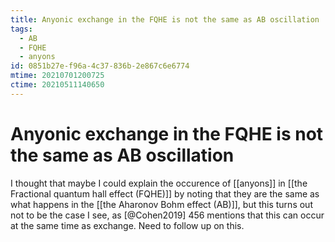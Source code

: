 ```yaml
---
title: Anyonic exchange in the FQHE is not the same as AB oscillation
tags:
  - AB
  - FQHE
  - anyons
id: 0851b27e-f96a-4c37-836b-2e867c6e6774
mtime: 20210701200725
ctime: 20210511140650
---
```


# Anyonic exchange in the FQHE is not the same as AB oscillation

I thought that maybe I could explain the occurence of [[anyons]] in [[the Fractional quantum hall effect (FQHE)]] by noting that they are the same as what happens in the  [[the Aharonov Bohm effect (AB)]], but this turns out not to be the case I see, as [@Cohen2019] 456 mentions that this can occur at the same time as exchange. Need to follow up on this.

